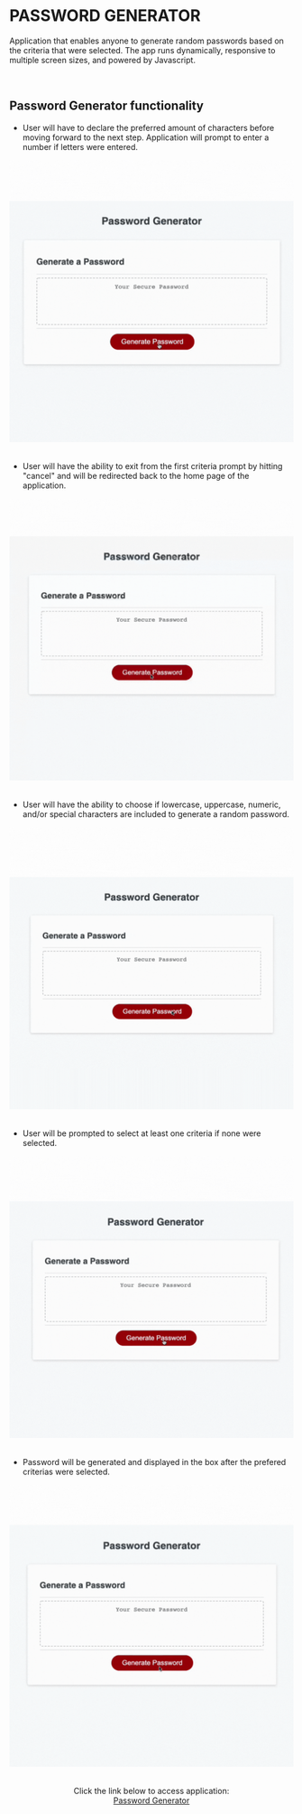# PASSWORD GENERATOR

Application that enables anyone  to generate random passwords based on the criteria that were selected. The app runs dynamically, responsive to multiple screen sizes, and powered by Javascript.

<br>

## Password Generator functionality

* User will have to declare the preferred amount of characters before moving forward to the next step. Application will prompt to enter a number if letters were entered.

<center><img src= "https://raw.githubusercontent.com/itsDenMat/password_generator/main/Assets/functionality_1.gif" height="500" width="600"></center>

<br>

* User will have the ability to exit from the first criteria prompt by hitting "cancel" and will be redirected back to the home page of the application.

<center><img src = "https://raw.githubusercontent.com/itsDenMat/password_generator/main/Assets/functionality_2.gif" height="500" width="600"></center>

<br>

* User will have the ability to choose if lowercase, uppercase, numeric, and/or special characters are included to generate a random password.

<center><img src = "https://raw.githubusercontent.com/itsDenMat/password_generator/main/Assets/functionality_3.gif" height="500" width="600"></center>

<br>

* User will be prompted to select at least one criteria if none were selected.

<center><img src = "https://raw.githubusercontent.com/itsDenMat/password_generator/main/Assets/functionality_4.gif" height="500" width="600"></center>

<br>

* Password will be generated and displayed in the box after the prefered criterias were selected.

<center><img src ="https://raw.githubusercontent.com/itsDenMat/password_generator/main/Assets/functionality_5.gif" height="500" width="600"></center>

<br>

<p align="center">
Click the link below to access application:
<br>
<a href="https://itsdenmat.github.io/password_generator/">Password Generator</a>
</p>

